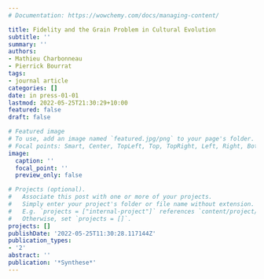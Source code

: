 ```yaml
---
# Documentation: https://wowchemy.com/docs/managing-content/

title: Fidelity and the Grain Problem in Cultural Evolution
subtitle: ''
summary: ''
authors:
- Mathieu Charbonneau
- Pierrick Bourrat
tags:
- journal article
categories: []
date: in press-01-01
lastmod: 2022-05-25T21:30:29+10:00
featured: false
draft: false

# Featured image
# To use, add an image named `featured.jpg/png` to your page's folder.
# Focal points: Smart, Center, TopLeft, Top, TopRight, Left, Right, BottomLeft, Bottom, BottomRight.
image:
  caption: ''
  focal_point: ''
  preview_only: false

# Projects (optional).
#   Associate this post with one or more of your projects.
#   Simply enter your project's folder or file name without extension.
#   E.g. `projects = ["internal-project"]` references `content/project/deep-learning/index.md`.
#   Otherwise, set `projects = []`.
projects: []
publishDate: '2022-05-25T11:30:28.117144Z'
publication_types:
- '2'
abstract: ''
publication: '*Synthese*'
---
```

